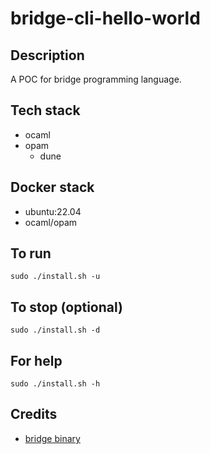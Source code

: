 # bridge-cli-hello-world

## Description
A POC for bridge programming language.

## Tech stack
- ocaml
- opam
    - dune

## Docker stack
- ubuntu:22.04
- ocaml/opam

## To run
`sudo ./install.sh -u`

## To stop (optional)
`sudo ./install.sh -d`

## For help
`sudo ./install.sh -h`

## Credits
- [bridge binary](https://github.com/owainlewis/bridge.git)